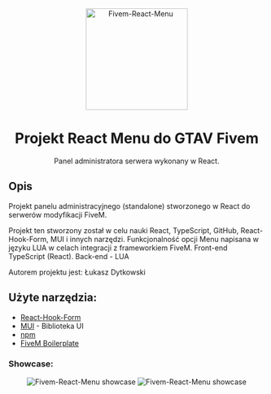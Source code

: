 <div align="center">
    <img width="200" src="https://cdn.discordapp.com/attachments/697119664865673280/1011661653487669258/menu-react.png" alt="Fivem-React-Menu" />
</div>
<h1 align="center">Projekt React Menu do GTAV Fivem</h1>

<div align="center">
Panel administratora serwera wykonany w React.
</div>



## Opis

Projekt panelu administracyjnego (standalone) stworzonego w React do serwerów modyfikacji FiveM.

Projekt ten stworzony został w celu nauki React, TypeScript, GitHub, React-Hook-Form, MUI i innych narzędzi. 
Funkcjonalność opcji Menu napisana w języku LUA w celach integracji z frameworkiem FiveM. 
Front-end TypeScript (React). Back-end - LUA 


Autorem projektu jest: Łukasz Dytkowski
## Użyte narzędzia:
* [React-Hook-Form](https://react-hook-form.com/)
* [MUI](https://mui.com/)  - Biblioteka UI
* [npm](https://www.npmjs.com/) 
* [FiveM Boilerplate](https://github.com/project-error/fivem-react-boilerplate-lua)

### Showcase:
<div align="center">
    <img  src="https://media.discordapp.net/attachments/697119664865673280/1011663822626500789/menu-gra.png?width=832&height=468" alt="Fivem-React-Menu showcase" />
    <img  src="https://media.discordapp.net/attachments/697119664865673280/1011663839613423707/menu-ban.png?width=832&height=468" alt="Fivem-React-Menu showcase" />
</div>

